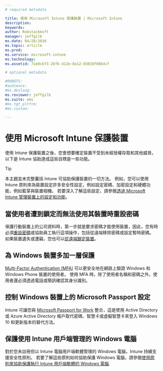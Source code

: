 ```yaml
---
# required metadata

title: 使用 Microsoft Intune 保護裝置 | Microsoft Intune
description:
keywords:
author: Robstackmsft
manager: jeffgilb
ms.date: 04/28/2016
ms.topic: article
ms.prod:
ms.service: microsoft-intune
ms.technology:
ms.assetid: 71e0cbf3-2bfb-412e-8a12-8503df08b4cf

# optional metadata

#ROBOTS:
#audience:
#ms.devlang:
ms.reviewer: jeffgilb
ms.suite: ems
#ms.tgt_pltfrm:
#ms.custom:

---
```


# 使用 Microsoft Intune 保護裝置
使用 Intune 保護裝置之後，您會想要確定裝置不受到未經授權存取和其他威脅。 以下是 Intune 協助達成這些目標是一些功能。

> [!TIP]
> 本主題並未完整囊括 Intune 可協助保護裝置的一切方法。 例如，您可以使用 Intune 原則來為裝置設定許多安全性設定，例如設定密碼、加密設定和硬體功能，例如藍芽與裝置相機。 若要深入了解這些設定，請參閱[透過 Microsoft Intune 管理裝置上的設定和功能](manage-settings-and-features-on-your-devices-with-microsoft-intune-policies.md)。

## 當使用者遭到鎖定而無法使用其裝置時重設密碼
保護行動裝置上的公司資料時，第一步就是要求密碼才能使用裝置，因此，您有時必須[重設密碼](use-remote-lock-and-passcode-reset-in-microsoft-intune.md)或協助員工執行這項操作，包括從遠端移除密碼或設定暫時密碼。 如果裝置遺失或遭竊，您也可以[從遠端鎖定裝置](use-remote-lock-and-passcode-reset-in-microsoft-intune.md)。

## 為 Windows 裝置多加一層保護
[Multi-Factor Authentication (MFA)](protect-windows-devices-with-multi-factor-authentication.md) 可以更安全地在網路上驗證 Windows 和 Windows Phone 裝置的使用者。  使用 MFA 時，除了使用者名稱和密碼之外，使用者還必須透過電話或簡訊確認其身分識別。

## 控制 Windows 裝置上的 Microsoft Passport 設定
Intune 可讓您與 [Microsoft Passport for Work](control-microsoft-passport-settings-on-devices-with-microsoft-intune.md) 整合，這是使用 Active Directory 或 Azure Active Directory 帳戶取代密碼、智慧卡或虛擬智慧卡來登入 Windows 10 和更新版本的替代方法。

## 保護使用 Intune 用戶端管理的 Windows 電腦
對於您未註冊但以 Intune 電腦用戶端軟體管理的 Windows 電腦，Intune 持續支援安全性原則。 若要了解這些原則如何協助保護 Windows 電腦，請參閱[使用原則來協助保護執行 Intune 用戶端軟體的 Windows 電腦](policies-to-protect-windows-pcs-in-microsoft-intune.md).


<!--HONumber=May16_HO1-->


